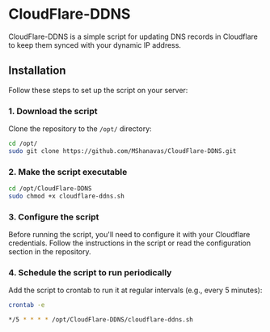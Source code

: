 # CloudFlare-DDNS

CloudFlare-DDNS is a simple script for updating DNS records in Cloudflare to keep them synced with your dynamic IP address.

## Installation

Follow these steps to set up the script on your server:

### 1. Download the script

Clone the repository to the `/opt/` directory:
```bash
cd /opt/
sudo git clone https://github.com/MShanavas/CloudFlare-DDNS.git
```
### 2. Make the script executable
```bash
cd /opt/CloudFlare-DDNS
sudo chmod +x cloudflare-ddns.sh
```
### 3. Configure the script

Before running the script, you'll need to configure it with your Cloudflare credentials. Follow the instructions in the script or read the configuration section in the repository.

### 4. Schedule the script to run periodically

Add the script to crontab to run it at regular intervals (e.g., every 5 minutes):
```bash
crontab -e
```

```bash
*/5 * * * * /opt/CloudFlare-DDNS/cloudflare-ddns.sh
```
